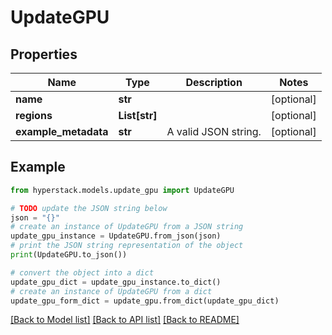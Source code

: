 # UpdateGPU


## Properties

Name | Type | Description | Notes
------------ | ------------- | ------------- | -------------
**name** | **str** |  | [optional] 
**regions** | **List[str]** |  | [optional] 
**example_metadata** | **str** | A valid JSON string. | [optional] 

## Example

```python
from hyperstack.models.update_gpu import UpdateGPU

# TODO update the JSON string below
json = "{}"
# create an instance of UpdateGPU from a JSON string
update_gpu_instance = UpdateGPU.from_json(json)
# print the JSON string representation of the object
print(UpdateGPU.to_json())

# convert the object into a dict
update_gpu_dict = update_gpu_instance.to_dict()
# create an instance of UpdateGPU from a dict
update_gpu_form_dict = update_gpu.from_dict(update_gpu_dict)
```
[[Back to Model list]](../README.md#documentation-for-models) [[Back to API list]](../README.md#documentation-for-api-endpoints) [[Back to README]](../README.md)


